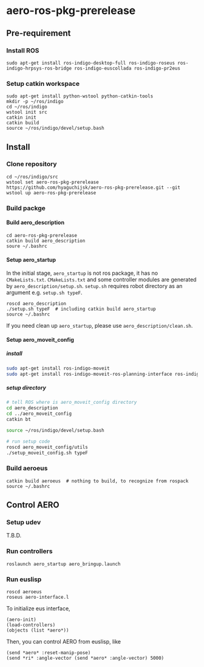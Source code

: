 # aero-ros-pkg-prerelease

## Pre-requirement

### Install ROS

```
sudo apt-get install ros-indigo-desktop-full ros-indigo-roseus ros-indigo-hrpsys-ros-bridge ros-indigo-euscollada ros-indigo-pr2eus
```

### Setup catkin workspace

```
sudo apt-get install python-wstool python-catkin-tools
mkdir -p ~/ros/indigo
cd ~/ros/indigo
wstool init src
catkin init
catkin build
source ~/ros/indigo/devel/setup.bash
```

## Install

### Clone repository

```
cd ~/ros/indigo/src
wstool set aero-ros-pkg-prerelease https://github.com/hyaguchijsk/aero-ros-pkg-prerelease.git --git
wstool up aero-ros-pkg-prerelease
```

### Build packge

#### Build aero_description

```
cd aero-ros-pkg-prerelease
catkin build aero_description
soure ~/.bashrc
```

#### Setup aero_startup

In the initial stage, `aero_startup` is not ros package, it has no `CMakeLists.txt`.
`CMakeLists.txt` and some controller modules are generated by `aero_description/setup.sh`.
`setup.sh` requires robot directory as an argument e.g. `setup.sh typeF`.

```
roscd aero_description
./setup.sh typeF  # including catkin build aero_startup
source ~/.bashrc
```

If you need clean up `aero_startup`, please use `aero_description/clean.sh`.

#### Setup aero_moveit_config
##### install
```bash
sudo apt-get install ros-indigo-moveit
sudo apt-get install ros-indigo-moveit-ros-planning-interface ros-indigo-moveit-ros-planning ros-indigo-moveit-core ros-indigo-moveit-ros-perception ros-indigo-moveit-ros-warehouse ros-indigo-moveit-kinematics
```
##### setup directory
```bash
# tell ROS where is aero_moveit_config directory
cd aero_description
cd ../aero_moveit_config
catkin bt

source ~/ros/indigo/devel/setup.bash

# run setup code
roscd aero_moveit_config/utils
./setup_moveit_config.sh typeF
```

### Build aeroeus

```
catkin build aeroeus  # nothing to build, to recognize from rospack
source ~/.bashrc
```

## Control AERO

### Setup udev

T.B.D.

### Run controllers

```
roslaunch aero_startup aero_bringup.launch
```

### Run euslisp

```
roscd aeroeus
roseus aero-interface.l
```

To initialize eus interface,

```
(aero-init)
(load-controllers)
(objects (list *aero*))
```

Then, you can control AERO from euslisp, like

```
(send *aero* :reset-manip-pose)
(send *ri* :angle-vector (send *aero* :angle-vector) 5000)
```

